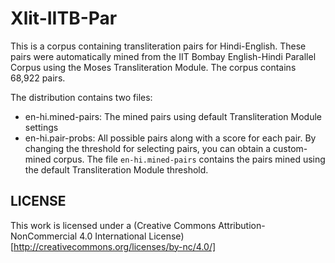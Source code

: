 # Xlit-IITB-Par

This is a corpus containing transliteration pairs for Hindi-English. These pairs were automatically mined from the IIT Bombay English-Hindi Parallel Corpus using the Moses Transliteration Module. The corpus contains 68,922 pairs.

The distribution contains two files: 

- en-hi.mined-pairs: The mined pairs using default Transliteration Module settings
- en-hi.pair-probs: All possible pairs along with a score for each pair. By changing the threshold for selecting pairs, you can obtain a custom-mined corpus. The  file `en-hi.mined-pairs` contains the pairs mined using the default Transliteration Module threshold.

## LICENSE

This work is licensed under a (Creative Commons Attribution-NonCommercial 4.0 International License)[http://creativecommons.org/licenses/by-nc/4.0/]

